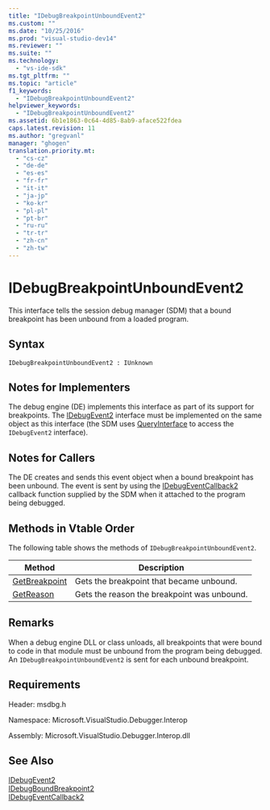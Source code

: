 ```yaml
---
title: "IDebugBreakpointUnboundEvent2"
ms.custom: ""
ms.date: "10/25/2016"
ms.prod: "visual-studio-dev14"
ms.reviewer: ""
ms.suite: ""
ms.technology: 
  - "vs-ide-sdk"
ms.tgt_pltfrm: ""
ms.topic: "article"
f1_keywords: 
  - "IDebugBreakpointUnboundEvent2"
helpviewer_keywords: 
  - "IDebugBreakpointUnboundEvent2"
ms.assetid: 6b1e1863-0c64-4d85-8ab9-aface522fdea
caps.latest.revision: 11
ms.author: "gregvanl"
manager: "ghogen"
translation.priority.mt: 
  - "cs-cz"
  - "de-de"
  - "es-es"
  - "fr-fr"
  - "it-it"
  - "ja-jp"
  - "ko-kr"
  - "pl-pl"
  - "pt-br"
  - "ru-ru"
  - "tr-tr"
  - "zh-cn"
  - "zh-tw"
---
```

# IDebugBreakpointUnboundEvent2
This interface tells the session debug manager (SDM) that a bound breakpoint has been unbound from a loaded program.  
  
## Syntax  
  
```  
IDebugBreakpointUnboundEvent2 : IUnknown  
```  
  
## Notes for Implementers  
 The debug engine (DE) implements this interface as part of its support for breakpoints. The [IDebugEvent2](../../../extensibility/debugger/reference/idebugevent2.md) interface must be implemented on the same object as this interface (the SDM uses [QueryInterface](../Topic/QueryInterface.md) to access the `IDebugEvent2` interface).  
  
## Notes for Callers  
 The DE creates and sends this event object when a bound breakpoint has been unbound. The event is sent by using the [IDebugEventCallback2](../../../extensibility/debugger/reference/idebugeventcallback2.md) callback function supplied by the SDM when it attached to the program being debugged.  
  
## Methods in Vtable Order  
 The following table shows the methods of `IDebugBreakpointUnboundEvent2`.  
  
|Method|Description|  
|------------|-----------------|  
|[GetBreakpoint](../../../extensibility/debugger/reference/idebugbreakpointunboundevent2--getbreakpoint.md)|Gets the breakpoint that became unbound.|  
|[GetReason](../../../extensibility/debugger/reference/idebugbreakpointunboundevent2--getreason.md)|Gets the reason the breakpoint was unbound.|  
  
## Remarks  
 When a debug engine DLL or class unloads, all breakpoints that were bound to code in that module must be unbound from the program being debugged. An `IDebugBreakpointUnboundEvent2` is sent for each unbound breakpoint.  
  
## Requirements  
 Header: msdbg.h  
  
 Namespace: Microsoft.VisualStudio.Debugger.Interop  
  
 Assembly: Microsoft.VisualStudio.Debugger.Interop.dll  
  
## See Also  
 [IDebugEvent2](../../../extensibility/debugger/reference/idebugevent2.md)   
 [IDebugBoundBreakpoint2](../../../extensibility/debugger/reference/idebugboundbreakpoint2.md)   
 [IDebugEventCallback2](../../../extensibility/debugger/reference/idebugeventcallback2.md)